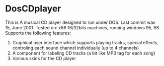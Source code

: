 # DosCDplayer
This is A musical CD player designed to run under DOS. Last commit was 15, June 2001.
Tested on:
  x86 16/32bits machines, running windows 95, 98
Supports the following features:
1. Graphical user interface which supports playing tracks, 
   special effects, controling each sound channel individually (up to 4 channels)
2. A component for labeling CD tracks (a bit like MP3 tag for each song)
3. Various skins for the CD player
